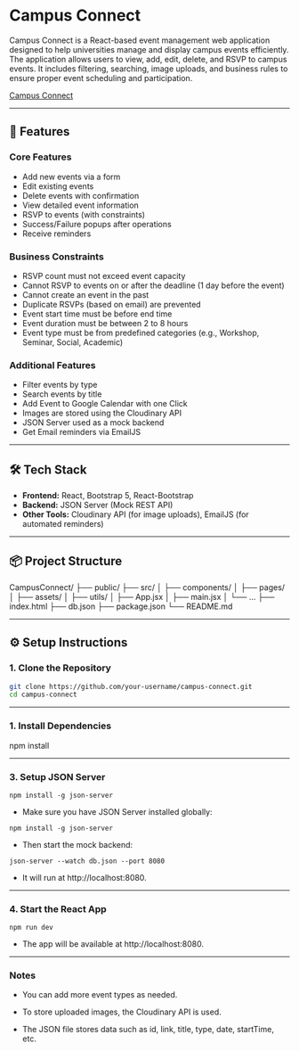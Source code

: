 # Campus Connect

Campus Connect is a React-based event management web application designed to help universities manage and display campus events efficiently. The application allows users to view, add, edit, delete, and RSVP to campus events. It includes filtering, searching, image uploads, and business rules to ensure proper event scheduling and participation.

[Campus Connect](https://campus-connect-events.web.app/)

---

## 🚀 Features

### Core Features
- Add new events via a form
- Edit existing events
- Delete events with confirmation
- View detailed event information
- RSVP to events (with constraints)
- Success/Failure popups after operations
- Receive reminders

### Business Constraints
- RSVP count must not exceed event capacity
- Cannot RSVP to events on or after the deadline (1 day before the event)
- Cannot create an event in the past
- Duplicate RSVPs (based on email) are prevented
- Event start time must be before end time
- Event duration must be between 2 to 8 hours
- Event type must be from predefined categories (e.g., Workshop, Seminar, Social, Academic)

### Additional Features
- Filter events by type
- Search events by title
- Add Event to Google Calendar with one Click
- Images are stored using the Cloudinary API
- JSON Server used as a mock backend
- Get Email reminders via EmailJS

---

## 🛠️ Tech Stack

- **Frontend:** React, Bootstrap 5, React-Bootstrap
- **Backend:** JSON Server (Mock REST API)
- **Other Tools:** Cloudinary API (for image uploads), EmailJS (for automated reminders)

---

## 📦 Project Structure

CampusConnect/
├── public/
├── src/
│ ├── components/
│ ├── pages/
│ ├── assets/
│ ├── utils/
│ ├── App.jsx
│ ├── main.jsx
│ └── ...
├── index.html
├── db.json
├── package.json
└── README.md

---

## ⚙️ Setup Instructions

### 1. Clone the Repository

```bash
git clone https://github.com/your-username/campus-connect.git
cd campus-connect
```

---

### 1. Install Dependencies

npm install

---

### 3. Setup JSON Server

```npm install -g json-server```

- Make sure you have JSON Server installed globally:

```npm install -g json-server```

- Then start the mock backend:

```json-server --watch db.json --port 8080```

- It will run at http://localhost:8080.

---

### 4. Start the React App

```npm run dev```

- The app will be available at http://localhost:8080.

---

### Notes

- You can add more event types as needed.

- To store uploaded images, the Cloudinary API is used.

- The JSON file stores data such as id, link, title, type, date, startTime, etc.
